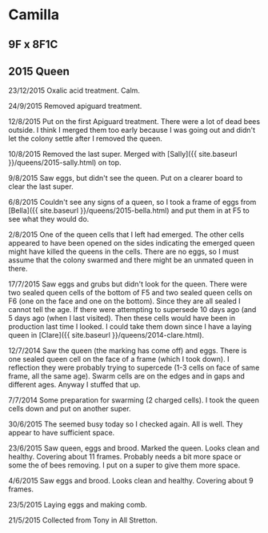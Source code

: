 # Camilla

## 9F x 8F1C

## 2015 Queen

23/12/2015 Oxalic acid treatment.  Calm.

24/9/2015 Removed apiguard treatment.

12/8/2015 Put on the first Apiguard treatment.  There were a lot of dead bees outside.  I think I merged them too early because I was going out and didn't let the colony settle after I removed the queen.

10/8/2015  Removed the last super.  Merged with [Sally]({{ site.baseurl }}/queens/2015-sally.html) on top.

9/8/2015 Saw eggs, but didn't see the queen.  Put on a clearer board to clear the last super.

6/8/2015 Couldn't see any signs of a queen, so I took a frame of eggs from [Bella]({{ site.baseurl }}/queens/2015-bella.html) and put them in at F5 to see what they would do.

2/8/2015 One of the queen cells that I left had emerged.  The other cells appeared to have been opened on the sides indicating the emerged queen might have killed the queens in the cells.  There are no eggs, so I must assume that the colony swarmed and there might be an unmated queen in there.

17/7/2015 Saw eggs and grubs but didn't look for the queen.  There were two sealed queen cells of the bottom of F5 and two sealed queen cells on F6 (one on the face and one on the bottom).  Since they are all sealed I cannot tell the age.  If there were attempting to supersede 10 days ago (and 5 days ago (when I last visited).  Then these cells would have been in production last time I looked.  I could take them down since I have a laying queen in [Clare]({{ site.baseurl }}/queens/2014-clare.html).

12/7/2014 Saw the queen (the marking has come off) and eggs.  There is one sealed queen cell on the face of a frame (which I took down).  I reflection they were probably trying to supercede (1-3 cells on face of same frame, all the same age). Swarm cells are on the edges and in gaps and different ages.  Anyway I stuffed that up.

7/7/2014 Some preparation for swarming (2 charged cells).  I took the queen cells down and put on another super.

30/6/2015 The seemed busy today so I checked again.  All is well.  They appear to have sufficient space.

23/6/2015 Saw queen, eggs and brood.  Marked the queen.  Looks clean and healthy.  Covering about 11 frames.  Probably needs a bit more space or some the of bees removing.  I put on a super to give them more space.

4/6/2015 Saw eggs and brood.  Looks clean and healthy.  Covering about 9 frames.

23/5/2015 Laying eggs and making comb.

21/5/2015 Collected from Tony in All Stretton.
